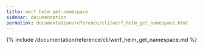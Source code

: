 ```yaml
---
title: werf helm get-namespace
sidebar: documentation
permalink: documentation/reference/cli/werf_helm_get_namespace.html
---
```


{% include /documentation/reference/cli/werf_helm_get_namespace.md %}
